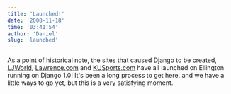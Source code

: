 ```yaml
---
title: 'Launched!'
date: '2008-11-18'
time: '03:41:54'
author: 'Daniel'
slug: 'launched'
---
```


<p>As a point of historical note, the sites that caused Django to be created, <a href="http://www.ljworld.com/">LJWorld</a>, <a href="http://www.lawrence.com/">Lawrence.com</a> and <a href="http://www.kusports.com/">KUSports.com</a> have all launched on Ellington running on Django 1.0! It's been a long process to get here, and we have a little ways to go yet, but this is a very satisfying moment.</p>